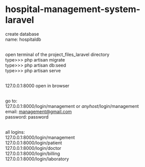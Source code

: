 # hospital-management-system-laravel

create database<br/>
name: hospitaldb<br/><br/>

open terminal of the project_files_laravel directory<br/>
type>>> php artisan migrate<br/>
type>>> php artisan db:seed<br/>
type>>> php artisan serve<br/><br/>

127.0.0.1:8000 open in browser<br/><br/>

go to:<br/>
127.0.0.1:8000/login/management or *anyhost*/login/management<br/>
email: management@gmail.com<br/>
password: password<br/><br/>

all logins:<br/>
127.0.0.1:8000/login/management<br/>
127.0.0.1:8000/login/patient<br/>
127.0.0.1:8000/login/doctor<br/>
127.0.0.1:8000/login/billing<br/>
127.0.0.1:8000/login/laboratory<br/>
